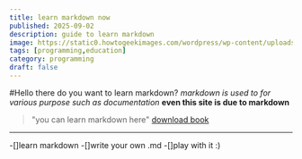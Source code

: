 ```yaml
---
title: learn markdown now
published: 2025-09-02
description: guide to learn markdown 
image: https://static0.howtogeekimages.com/wordpress/wp-content/uploads/2019/12/markdown-logo-on-a-blue-background.png?q=50&fit=crop&w=1100&h=618&dpr=1.5
tags: [programming,education]
category: programming
draft: false
---
```


#Hello there do you want to learn markdown? 
*markdown is used to for various purpose such as documentation*
**even this site is due to markdown**
>"you can learn markdown here"
[download book](https://dl.icdst.org/pdfs/files3/c79990b0b853932d36ddc117ce2503e3.pdf)
------------------
-[]learn markdown
-[]write your own .md
-[]play with it :)

